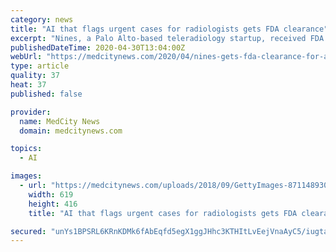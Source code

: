 ```yaml
---
category: news
title: "AI that flags urgent cases for radiologists gets FDA clearance"
excerpt: "Nines, a Palo Alto-based teleradiology startup, received FDA 510(k) clearance for a system that can detect and triage two serious conditions from CT scans. The company’s NinesAI system uses machine learning to identify potential cases of intercranial hemorrhage and mass effect, both of which are associated with strokes. The system then flags ..."
publishedDateTime: 2020-04-30T13:04:00Z
webUrl: "https://medcitynews.com/2020/04/nines-gets-fda-clearance-for-ai-to-flag-two-life-threatening-conditions/"
type: article
quality: 37
heat: 37
published: false

provider:
  name: MedCity News
  domain: medcitynews.com

topics:
  - AI

images:
  - url: "https://medcitynews.com/uploads/2018/09/GettyImages-871148930-1.jpg"
    width: 619
    height: 416
    title: "AI that flags urgent cases for radiologists gets FDA clearance"

secured: "unYs1BPSRL6KRnKDMk6fAbEqfd5egX1ggJHhc3KTHItLvEejVnaAyC5/iugta8rYlx9mpKvK63FfOui9OHNMMoLTSUDfsc+kf/IeaC0aU5rMTAVg9VZt7OEhMXwZbvHHBBZKXv2l606iFwQzqrP42YllfestVBbgZMfBXA8xL+Nd0VcvYMV207DcfL134HQe/MAe+KMnprpNUGDNC3WeqJ+UAbyRQ9gvRDcPOiHAUVxAuf8o9Tmo/F118RMcv9+vXT1VWZvSIRO3n4aUlZuMnFNYBp+K94g8pmVGEw+H7x9eZDzpTi/LfKMYd7Ywbn6F;2fHH4jP+6qsutXPUZJ92aQ=="
---
```


